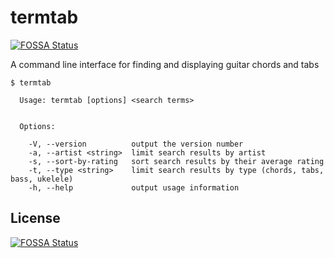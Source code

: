 # termtab
[![FOSSA Status](https://app.fossa.io/api/projects/git%2Bgithub.com%2Fgabeotisbenson%2Ftermtab.svg?type=shield)](https://app.fossa.io/projects/git%2Bgithub.com%2Fgabeotisbenson%2Ftermtab?ref=badge_shield)

A command line interface for finding and displaying guitar chords and tabs

```
$ termtab

  Usage: termtab [options] <search terms>


  Options:

    -V, --version          output the version number
    -a, --artist <string>  limit search results by artist
    -s, --sort-by-rating   sort search results by their average rating
    -t, --type <string>    limit search results by type (chords, tabs, bass, ukelele)
    -h, --help             output usage information

```


## License
[![FOSSA Status](https://app.fossa.io/api/projects/git%2Bgithub.com%2Fgabeotisbenson%2Ftermtab.svg?type=large)](https://app.fossa.io/projects/git%2Bgithub.com%2Fgabeotisbenson%2Ftermtab?ref=badge_large)